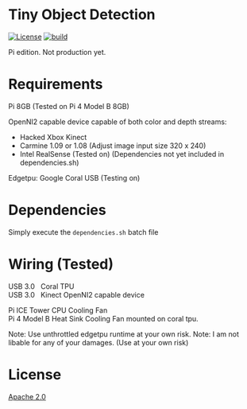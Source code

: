 # Tiny Object Detection
[![License](https://img.shields.io/badge/License-Apache_2.0-blue.svg)](https://opensource.org/licenses/Apache-2.0)
[![build](https://github.com/littleTitan/tiny-object-detection/actions/workflows/rust.yml/badge.svg)](https://github.com/littleTitan/tiny-object-detection/actions/workflows/rust.yml)

Pi edition. Not production yet.

# Requirements
Pi 8GB (Tested on Pi 4 Model B 8GB)

OpenNI2 capable device capable of both color and depth streams:
 + Hacked Xbox Kinect
 + Carmine 1.09 or 1.08 (Adjust image input size 320 x 240)
 + Intel RealSense (Tested on) (Dependencies not yet included in dependencies.sh)

Edgetpu: Google Coral USB (Testing on)

# Dependencies
Simply execute the `dependencies.sh` batch file

# Wiring (Tested)
USB 3.0 &nbsp; Coral TPU <br/>
USB 3.0 &nbsp; Kinect OpenNI2 capable device

Pi ICE Tower CPU Cooling Fan <br/>
Pi 4 Model B Heat Sink Cooling Fan mounted on coral tpu. 

Note: Use unthrottled edgetpu runtime at your own risk.
Note: I am not libable for any of your damages. (Use at your own risk)

# License
[Apache 2.0](LICENSE.md)
